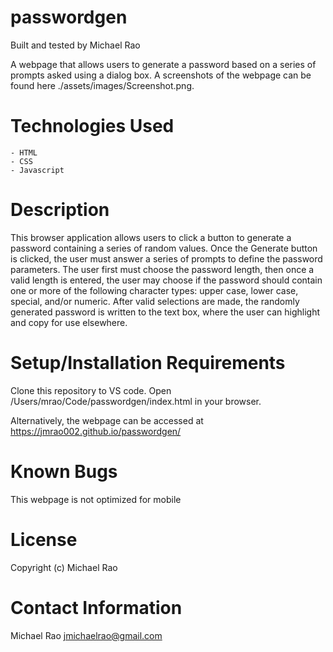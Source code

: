 # passwordgen

Built and tested by Michael Rao

A webpage that allows users to generate a password based on a series of prompts asked using a dialog box. A screenshots of the webpage can be found here ./assets/images/Screenshot.png.

# Technologies Used

    - HTML
    - CSS
    - Javascript

# Description

This browser application allows users to click a button to generate a password containing a series of random values. Once the Generate button is clicked, the user must answer a series of prompts to define the password parameters. The user first must choose the password length, then once a valid length is entered, the user may choose if the password should contain one or more of the following character types: upper case, lower case, special, and/or numeric. After valid selections are made, the randomly generated password is written to the text box, where the user can highlight and copy for use elsewhere.

# Setup/Installation Requirements

Clone this repository to VS code. Open /Users/mrao/Code/passwordgen/index.html in your browser.

Alternatively, the webpage can be accessed at https://jmrao002.github.io/passwordgen/

# Known Bugs

This webpage is not optimized for mobile

# License

Copyright (c) Michael Rao

# Contact Information

Michael Rao jmichaelrao@gmail.com
